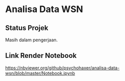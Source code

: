 # Analisa Data WSN

## Status Projek
Masih dalam pengerjaan.

## Link Render Notebook
https://nbviewer.org/github/psychohaxer/analisa-data-wsn/blob/master/Notebook.ipynb